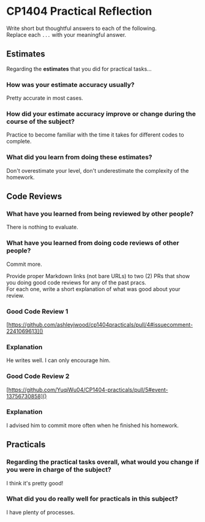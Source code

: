 # CP1404 Practical Reflection

Write short but thoughtful answers to each of the following.  
Replace each `...` with your meaningful answer.

## Estimates

Regarding the **estimates** that you did for practical tasks...

### How was your estimate accuracy usually?

Pretty accurate in most cases.

### How did your estimate accuracy improve or change during the course of the subject?

Practice to become familiar with the time it takes for different codes to complete.

### What did you learn from doing these estimates?

Don't overestimate your level, don't underestimate the complexity of the homework.

## Code Reviews

### What have you learned from being reviewed by other people?

There is nothing to evaluate.

### What have you learned from doing code reviews of other people?

Commit more.

Provide proper Markdown links (not bare URLs) to two (2) PRs that show you doing good code reviews for any of the past
pracs.  
For each one, write a short explanation of what was good about your review.

### Good Code Review 1

[https://github.com/ashleyjwood/cp1404practicals/pull/4#issuecomment-2241069613]()

### Explanation

He writes well. I can only encourage him.

### Good Code Review 2

[https://github.com/YuqiWu04/CP1404-practicals/pull/5#event-13756730858]()

### Explanation

I advised him to commit more often when he finished his homework.

## Practicals

### Regarding the **practical tasks** overall, what would you change if you were in charge of the subject?

I think it's pretty good!

### What did you do really well for practicals in this subject?

I have plenty of processes.
